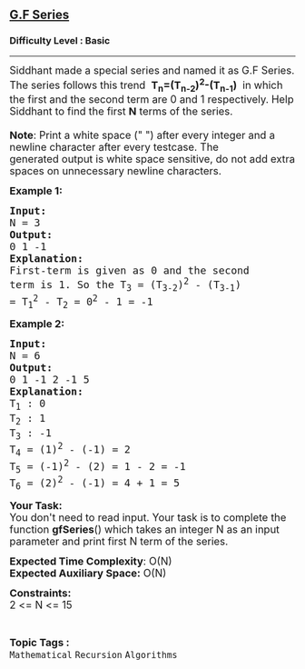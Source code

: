 <h2><a href="https://practice.geeksforgeeks.org/problems/gf-series3535/1?page=1&category[]=Recursion&sortBy=difficulty">G.F Series</a></h2><h3>Difficulty Level : Basic</h3><hr><div class="problems_problem_content__Xm_eO"><p><span style="font-size:18px">Siddhant made a special series and named it as G.F Series. The series follows this trend &nbsp;<strong>T<sub>n</sub>=(T<sub>n-2</sub>)<sup>2</sup>-(T<sub>n-1</sub>)</strong> &nbsp;in which the first and the second term are 0 and 1 respectively. Help Siddhant to find the first&nbsp;<strong>N</strong> terms of the series.<br>
<br>
<strong>Note</strong>: Print a white&nbsp;space (" ") after every integer and a newline character after every testcase.&nbsp;The generated&nbsp;output is white space sensitive, do not add extra spaces on unnecessary newline characters.</span></p>

<p><strong><span style="font-size:18px">Example 1:</span></strong></p>

<pre><strong><span style="font-size:18px">Input:
</span></strong><span style="font-size:18px">N = 3</span>
<strong><span style="font-size:18px">Output:
</span></strong><span style="font-size:18px">0 1 -1</span>
<strong><span style="font-size:18px">Explanation:
</span></strong><span style="font-size:18px">First-term is given as 0 and the second 
term is 1. So the T<sub>3</sub> = (T<sub>3-2</sub>)<sup>2</sup> - (T<sub>3-1</sub>) 
= T<sub>1</sub><sup>2</sup> - T<sub>2</sub> = 0<sup>2</sup> - 1 = -1</span></pre>

<p><strong><span style="font-size:18px">Example 2:</span></strong></p>

<pre><strong><span style="font-size:18px">Input:
</span></strong><span style="font-size:18px">N = 6</span>
<strong><span style="font-size:18px">Output:
</span></strong><span style="font-size:18px">0 1 -1 2 -1 5  </span>
<strong><span style="font-size:18px">Explanation:
</span></strong><span style="font-size:18px">T<sub>1</sub> : 0
T<sub>2</sub> : 1
T<sub>3</sub> : -1
T<sub>4</sub> = (1)<sup>2</sup> - (-1) = 2
T<sub>5</sub> = (-1)<sup>2</sup> - (2) = 1 - 2 = -1
T<sub>6</sub> = (2)<sup>2</sup> - (-1) = 4 + 1 = 5 </span></pre>

<p><span style="font-size:18px"><strong>Your Task:&nbsp;&nbsp;</strong></span><br>
<span style="font-size:18px">You don't need to read input. Your task is to complete the function&nbsp;<strong>gfSeries</strong>()&nbsp;which takes an integer N as an input parameter and print first N term of the series.</span></p>

<p><span style="font-size:18px"><strong>Expected Time Complexity</strong>:&nbsp;O(N)<br>
<strong>Expected Auxiliary Space:</strong>&nbsp;O(N)</span></p>

<p><span style="font-size:18px"><strong>Constraints:</strong><br>
2 &lt;= N&nbsp;&lt;= 15</span></p>
</div><br><p><span style=font-size:18px><strong>Topic Tags : </strong><br><code>Mathematical</code>&nbsp;<code>Recursion</code>&nbsp;<code>Algorithms</code>&nbsp;